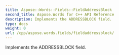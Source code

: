 ```yaml
---
title: Aspose::Words::Fields::FieldAddressBlock
second_title: Aspose.Words for C++ API Reference
description: Implements the ADDRESSBLOCK field. 
type: docs
weight: 0
url: /cpp/aspose.words.fields/fieldaddressblock/
---
```


Implements the ADDRESSBLOCK field. 

